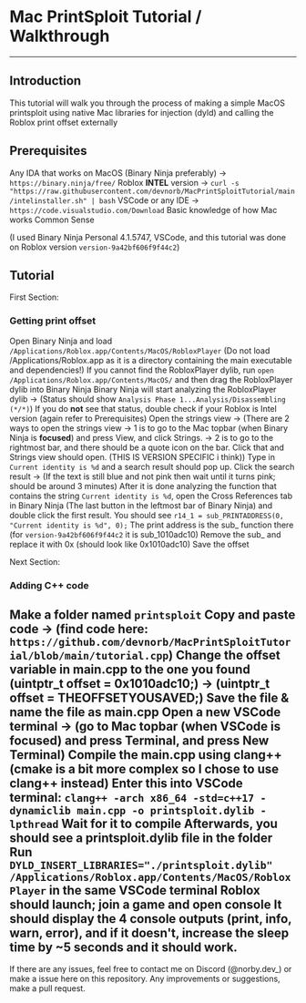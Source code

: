 # Mac PrintSploit Tutorial / Walkthrough
------------------------------

## Introduction
This tutorial will walk you through the process of making a simple MacOS printsploit using native Mac libraries for injection (dyld) and calling the Roblox print offset externally

## Prerequisites
Any IDA that works on MacOS (Binary Ninja preferably) -> `https://binary.ninja/free/`
Roblox **INTEL** version -> `curl -s "https://raw.githubusercontent.com/devnorb/MacPrintSploitTutorial/main/intelinstaller.sh" | bash`
VSCode or any IDE -> `https://code.visualstudio.com/Download`
Basic knowledge of how Mac works
Common Sense

(I used Binary Ninja Personal 4.1.5747, VSCode, and this tutorial was done on Roblox version `version-9a42bf606f9f44c2`)

## Tutorial

First Section:
### Getting print offset
Open Binary Ninja and load `/Applications/Roblox.app/Contents/MacOS/RobloxPlayer` (Do not load /Applications/Roblox.app as it is a directory containing the main executable and dependencies!)
If you cannot find the RobloxPlayer dylib, run `open /Applications/Roblox.app/Contents/MacOS/` and then drag the RobloxPlayer dylib into Binary Ninja
Binary Ninja will start analyzing the RobloxPlayer dylib -> (Status should show `Analysis Phase 1...Analysis/Disassembling (*/*)`)
If you do **not** see that status, double check if your Roblox is Intel version (again refer to Prerequisites)
Open the strings view -> (There are 2 ways to open the strings view -> 1 is to go to the Mac topbar (when Binary Ninja is **focused**) and press View, and click Strings. -> 2 is to go to the rightmost bar, and there should be a quote icon on the bar. Click that and Strings view should open. (THIS IS VERSION SPECIFIC i think))
Type in `Current identity is %d` and a search result should pop up.
Click the search result -> (If the text is still blue and not pink then wait until it turns pink; should be around 3 minutes)
After it is done analyzing the function that contains the string `Current identity is %d`, open the Cross References tab in Binary Ninja (The last button in the leftmost bar of Binary Ninja) and double click the first result.
You should see `r14_1 = sub_PRINTADDRESS(0, "Current identity is %d", 0);`
The print address is the sub_ function there (for `version-9a42bf606f9f44c2` it is sub_1010adc10)
Remove the sub_ and replace it with 0x (should look like 0x1010adc10)
Save the offset

Next Section:
### Adding C++ code
Make a folder named `printsploit` 
Copy and paste code -> (find code here: `https://github.com/devnorb/MacPrintSploitTutorial/blob/main/tutorial.cpp`)
Change the offset variable in main.cpp to the one you found (uintptr_t offset = **0x1010adc10**;) -> (uintptr_t offset = THEOFFSETYOUSAVED;)
Save the file & name the file as main.cpp
Open a new VSCode terminal -> (go to Mac topbar (when VSCode is **focused**) and press Terminal, and press New Terminal)
Compile the main.cpp using clang++ (cmake is a bit more complex so I chose to use clang++ instead)
Enter this into VSCode terminal: `clang++ -arch x86_64 -std=c++17 -dynamiclib main.cpp -o printsploit.dylib -lpthread`
Wait for it to compile
Afterwards, you should see a printsploit.dylib file in the folder
Run `DYLD_INSERT_LIBRARIES="./printsploit.dylib" /Applications/Roblox.app/Contents/MacOS/RobloxPlayer` in the same VSCode terminal
Roblox should launch; join a game and open console
It should display the 4 console outputs (print, info, warn, error), and if it doesn't, increase the sleep time by ~5 seconds and it should work.
------------------------------------------------------------------------------------------------------------------------------------------------
If there are any issues, feel free to contact me on Discord (@norby.dev_) or make a issue here on this repository.
Any improvements or suggestions, make a pull request.

